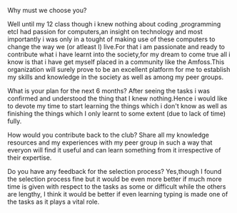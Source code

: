 Why must we choose you?

Well until my 12 class though i knew nothing about coding ,programming etcI had passion for computers,an insight on technology and most importantly i was only in a tought of making use of these computers to change the way we (or atleast I) live.For that i am passionate and ready to contribute what i have learnt into the society,for my dream to come true all i know is that i have get myself placed in a community like the Amfoss.This organization will surely prove to be an excellent platform for me to establish my skills and knowledge in the society as well as among my peer groups.


What is your plan for the next 6 months?
   After seeing the tasks i was confirmed and  understood the thing that I knew nothing.Hence i would like to devote my time to start learning the things which i don't know as well as finishing the things which I only learnt to some extent (due to lack of time) fully.


How would you contribute back to the club?
   Share all my knowledge resources and my experiences with my peer group in such a way that everyon will find it useful and can learn something from it irrespective of their expertise.


Do you have any feedback for the selection process?
    Yes,though I found the selection process fine but it would be even more better if much more time is given with respect to the tasks as some or difficult while the others are lengthy, I think it would be better if even learning typing is made one of the tasks as it plays a vital role.
